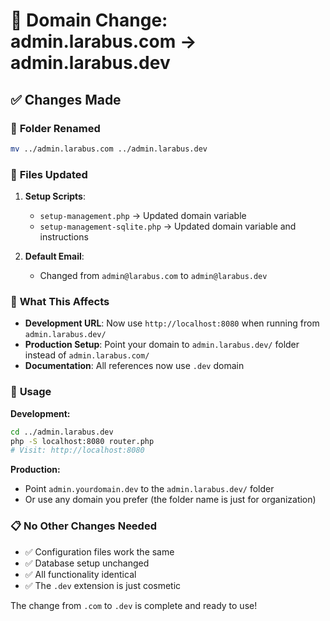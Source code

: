 # 🔄 Domain Change: admin.larabus.com → admin.larabus.dev

## ✅ Changes Made

### 📁 **Folder Renamed**
```bash
mv ../admin.larabus.com ../admin.larabus.dev
```

### 📝 **Files Updated**

1. **Setup Scripts**:
   - `setup-management.php` → Updated domain variable
   - `setup-management-sqlite.php` → Updated domain variable and instructions
   
2. **Default Email**:
   - Changed from `admin@larabus.com` to `admin@larabus.dev`

### 🎯 **What This Affects**

- **Development URL**: Now use `http://localhost:8080` when running from `admin.larabus.dev/`
- **Production Setup**: Point your domain to `admin.larabus.dev/` folder instead of `admin.larabus.com/`
- **Documentation**: All references now use `.dev` domain

### 🚀 **Usage**

**Development:**
```bash
cd ../admin.larabus.dev
php -S localhost:8080 router.php
# Visit: http://localhost:8080
```

**Production:**
- Point `admin.yourdomain.dev` to the `admin.larabus.dev/` folder
- Or use any domain you prefer (the folder name is just for organization)

### 📋 **No Other Changes Needed**

- ✅ Configuration files work the same
- ✅ Database setup unchanged  
- ✅ All functionality identical
- ✅ The `.dev` extension is just cosmetic

The change from `.com` to `.dev` is complete and ready to use!
